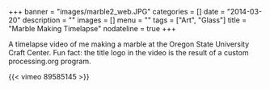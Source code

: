 +++
banner = "images/marble2_web.JPG"
categories = []
date = "2014-03-20"
description = ""
images = []
menu = ""
tags = ["Art", "Glass"]
title = "Marble Making Timelapse"
nodateline = true
+++

A timelapse video of me making a marble at the Oregon State University Craft Center. Fun fact: the title logo in the video is
the result of a custom processing.org program.

{{< vimeo 89585145  >}}
